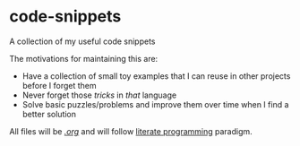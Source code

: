 # code-snippets
A collection of my useful code snippets

The motivations for maintaining this are:
* Have a collection of small toy examples that I can reuse in other projects before I forget them
* Never forget those *tricks* in *that* language
* Solve basic puzzles/problems and improve them over time when I find a better solution

All files will be [*.org*](http://orgmode.org) and will follow [literate programming](https://en.wikipedia.org/wiki/Literate_programming) paradigm.
